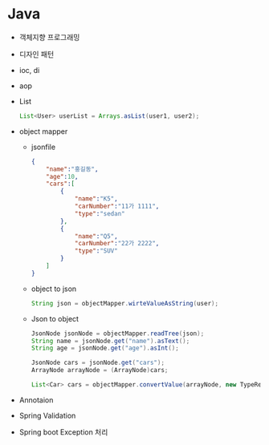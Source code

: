 # Java



- 객체지향 프로그래밍

- 디자인 패턴

- ioc, di

- aop

- List

  ```java
  List<User> userList = Arrays.asList(user1, user2);
  ```

- object mapper

  - jsonfile

    ```json
    {
        "name":"홍길동",
        "age":10,
        "cars":[
            {
                "name":"K5",
                "carNumber":"11가 1111",
                "type":"sedan"
            },
            {
                "name":"Q5",
                "carNumber":"22가 2222",
                "type":"SUV"
            }
        ]
    }
    ```

    

  - object to json

    ```java
    String json = objectMapper.wirteValueAsString(user);
    ```

  - Json to object

    ```java
    JsonNode jsonNode = objectMapper.readTree(json);
    String name = jsonNode.get("name").asText();
    String age = jsonNode.get("age").asInt();
    
    JsonNode cars = jsonNode.get("cars");
    ArrayNode arrayNode = (ArrayNode)cars;
    
    List<Car> cars = objectMapper.convertValue(arrayNode, new TypeReference<List<Car>>(){});
    ```



- Annotaion
- Spring Validation
- Spring boot Exception 처리

